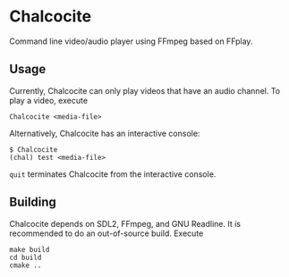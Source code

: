# Chalcocite

Command line video/audio player using FFmpeg based on FFplay.

## Usage

Currently, Chalcocite can only play videos that have an audio channel. To play
a video, execute
```
Chalcocite <media-file>
```
Alternatively, Chalcocite has an interactive console:
```
$ Chalcocite
(chal) test <media-file>
```
`quit` terminates Chalcocite from the interactive console.

## Building

Chalcocite depends on SDL2, FFmpeg, and GNU Readline. It is recommended to do an
out-of-source build. Execute
```
make build
cd build
cmake ..
```
